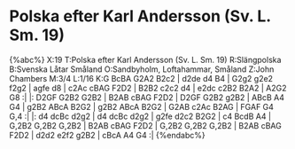 # Polska efter Karl Andersson (Sv. L. Sm. 19)

{%abc%}
X:19
T:Polska efter Karl Andersson (Sv. L. Sm. 19)
R:Slängpolska
B:Svenska Låtar Småland
O:Sandbyholm, Loftahammar, Småland
Z:John Chambers
M:3/4
L:1/16
K:G
BcBA G2A2 B2c2 | d2de d4 B4 | G2g2 g2e2 f2g2 | agfe d8 |
c2Ac cBAG F2D2 | B2B2 c2c2 d4 | e2dc c2B2 B2A2 | A2G2 G8 :|
|: D2GF G2B2 G2B2 | B2AB cBAG F2D2 | D2GF G2B2 g2B2 | ABcB A4 G4 |
g2B2 ABcA B2G2 | g2B2 ABcA B2G2 | G2AB c2Ac B2AG | FGAF G4 G,4 :|
|: d4 dcBc d2g2 | d4 dcBc d2g2 | g2fe d2c2 B2G2 | c4 BcdB A4 |
G,2B2 G,2B2 G,2B2 | B2AB cBAG F2D2 | G,2B2 G,2B2 G,2B2 | B2AB cBAG F2D2 |
d2d2 e2f2 g2B2 | cBcA A4 G4 :|
{%endabc%}
